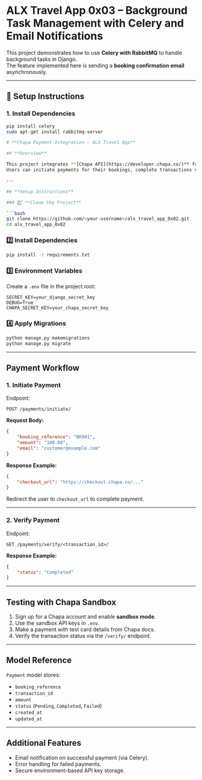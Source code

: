 # ALX Travel App 0x03 – Background Task Management with Celery and Email Notifications

This project demonstrates how to use **Celery with RabbitMQ** to handle background tasks in Django.  
The feature implemented here is sending a **booking confirmation email** asynchronously.

---

## 🚀 Setup Instructions

### 1. Install Dependencies
```bash
pip install celery
sudo apt-get install rabbitmq-server

# **Chapa Payment Integration — ALX Travel App**

## **Overview**

This project integrates **[Chapa API](https://developer.chapa.co/)** for secure payment processing in the Django travel booking system.
Users can initiate payments for their bookings, complete transactions via Chapa, and have the payment status verified automatically.

---

## **Setup Instructions**

### 1️⃣ **Clone the Project**

```bash
git clone https://github.com/<your-username>/alx_travel_app_0x02.git
cd alx_travel_app_0x02
```

### 2️⃣ **Install Dependencies**

```bash
pip install -r requirements.txt
```

### 3️⃣ **Environment Variables**

Create a `.env` file in the project root:

```
SECRET_KEY=your_django_secret_key
DEBUG=True
CHAPA_SECRET_KEY=your_chapa_secret_key
```

### 4️⃣ **Apply Migrations**

```bash
python manage.py makemigrations
python manage.py migrate
```

---

## **Payment Workflow**

### **1. Initiate Payment**

Endpoint:

```
POST /payments/initiate/
```

**Request Body:**

```json
{
    "booking_reference": "BK001",
    "amount": "100.00",
    "email": "customer@example.com"
}
```

**Response Example:**

```json
{
    "checkout_url": "https://checkout.chapa.co/..."
}
```

Redirect the user to `checkout_url` to complete payment.

---

### **2. Verify Payment**

Endpoint:

```
GET /payments/verify/<transaction_id>/
```

**Response Example:**

```json
{
    "status": "Completed"
}
```

---

## **Testing with Chapa Sandbox**

1. Sign up for a Chapa account and enable **sandbox mode**.
2. Use the sandbox API keys in `.env`.
3. Make a payment with test card details from Chapa docs.
4. Verify the transaction status via the `/verify/` endpoint.

---

## **Model Reference**

`Payment` model stores:

* `booking_reference`
* `transaction_id`
* `amount`
* `status` (`Pending`, `Completed`, `Failed`)
* `created_at`
* `updated_at`

---

## **Additional Features**

* Email notification on successful payment (via Celery).
* Error handling for failed payments.
* Secure environment-based API key storage.



